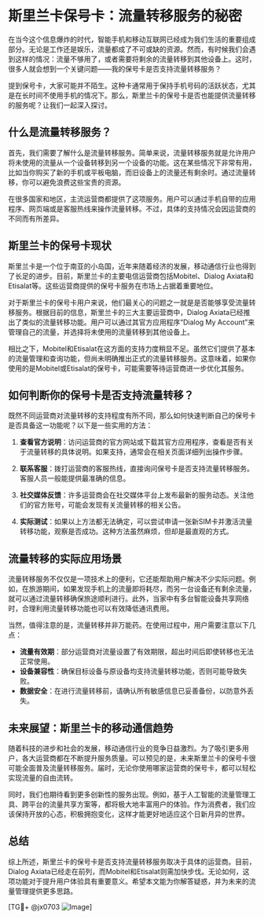 # 斯里兰卡保号卡：流量转移服务的秘密

在当今这个信息爆炸的时代，智能手机和移动互联网已经成为我们生活的重要组成部分。无论是工作还是娱乐，流量都成了不可或缺的资源。然而，有时候我们会遇到这样的情况：流量不够用了，或者需要将剩余的流量转移到其他设备上。这时，很多人就会想到一个关键问题——我的保号卡是否支持流量转移服务？

提到保号卡，大家可能并不陌生。这种卡通常用于保持手机号码的活跃状态，尤其是在长时间不使用手机的情况下。那么，斯里兰卡的保号卡是否也能提供流量转移的服务呢？让我们一起深入探讨。

## 什么是流量转移服务？

首先，我们需要了解什么是流量转移服务。简单来说，流量转移服务就是允许用户将未使用的流量从一个设备转移到另一个设备的功能。这在某些情况下非常有用，比如当你购买了新的手机或平板电脑，而旧设备上的流量还有剩余时。通过流量转移，你可以避免浪费这些宝贵的资源。

在很多国家和地区，主流运营商都提供了这项服务。用户可以通过手机自带的应用程序、网页端或是客服热线来操作流量转移。不过，具体的支持情况会因运营商的不同而有所差异。

## 斯里兰卡的保号卡现状

斯里兰卡是一个位于南亚的小岛国，近年来随着经济的发展，移动通信行业也得到了长足的进步。目前，斯里兰卡的主要电信运营商包括Mobitel、Dialog Axiata和Etisalat等。这些运营商提供的保号卡服务在市场上占据着重要地位。

对于斯里兰卡的保号卡用户来说，他们最关心的问题之一就是是否能够享受流量转移服务。根据目前的信息，斯里兰卡的三大主要运营商中，Dialog Axiata已经推出了类似的流量转移功能。用户可以通过其官方应用程序“Dialog My Account”来管理自己的流量，并选择将未使用的流量转移到其他设备上。

相比之下，Mobitel和Etisalat在这方面的支持力度稍显不足。虽然它们提供了基本的流量管理和查询功能，但尚未明确推出正式的流量转移服务。这意味着，如果你使用的是Mobitel或Etisalat的保号卡，可能需要等待运营商进一步优化其服务。

## 如何判断你的保号卡是否支持流量转移？

既然不同运营商对流量转移的支持程度有所不同，那么如何快速判断自己的保号卡是否具备这一功能呢？以下是一些实用的方法：

1. **查看官方说明**：访问运营商的官方网站或下载其官方应用程序，查看是否有关于流量转移的具体说明。如果支持，通常会在相关页面详细列出操作步骤。
   
2. **联系客服**：拨打运营商的客服热线，直接询问保号卡是否支持流量转移服务。客服人员一般能提供最准确的信息。

3. **社交媒体反馈**：许多运营商会在社交媒体平台上发布最新的服务动态。关注他们的官方账号，可能会发现有关流量转移的相关公告。

4. **实际测试**：如果以上方法都无法确定，可以尝试申请一张新SIM卡并激活流量转移功能，观察是否成功。这种方法虽然麻烦，但却是最直观的方式。

## 流量转移的实际应用场景

流量转移服务不仅仅是一项技术上的便利，它还能帮助用户解决不少实际问题。例如，在旅游期间，如果发现手机上的流量即将耗尽，而另一台设备还有剩余流量，就可以通过流量转移确保旅途顺利进行。此外，当家中有多台智能设备共享网络时，合理利用流量转移功能也可以有效降低通讯费用。

当然，值得注意的是，流量转移并非万能药。在使用过程中，用户需要注意以下几点：

- **流量有效期**：部分运营商对流量设置了有效期限，超出时间后即使转移也无法正常使用。
- **设备兼容性**：确保目标设备与原设备均支持流量转移功能，否则可能导致失败。
- **数据安全**：在进行流量转移前，请确认所有敏感信息已妥善备份，以防意外丢失。

## 未来展望：斯里兰卡的移动通信趋势

随着科技的进步和社会的发展，移动通信行业的竞争日益激烈。为了吸引更多用户，各大运营商都在不断提升服务质量。可以预见的是，未来斯里兰卡的保号卡很可能全面普及流量转移服务。届时，无论你使用哪家运营商的保号卡，都可以轻松实现流量的自由流转。

同时，我们也期待看到更多创新性的服务出现。例如，基于人工智能的流量管理工具、跨平台的流量共享方案等，都将极大地丰富用户的体验。作为消费者，我们应该保持开放的心态，积极拥抱变化，这样才能更好地适应这个日新月异的世界。

## 总结

综上所述，斯里兰卡的保号卡是否支持流量转移服务取决于具体的运营商。目前，Dialog Axiata已经走在前列，而Mobitel和Etisalat则需加快步伐。无论如何，这项功能对于提升用户体验具有重要意义。希望本文能为你解答疑惑，并为未来的流量管理提供更多思路。

[TG💪+ @jx0703 ![Image](https://github.com/user-attachments/assets/dbca1d08-cadb-493c-b0ec-ad6f7a83f270)]